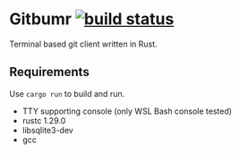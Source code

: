 # Gitbumr [![build status](https://travis-ci.org/stofte/gitbumr.svg?branch=master)](https://travis-ci.org/stofte/gitbumr)

Terminal based git client written in Rust.

## Requirements

Use `cargo run` to build and run.

- TTY supporting console (only WSL Bash console tested)
- rustc 1.29.0
- libsqlite3-dev
- gcc
